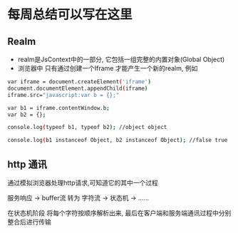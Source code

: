 # 每周总结可以写在这里

## Realm

- realm是JsContext中的一部分, 它包括一组完整的内置对象(Global Object)
- 浏览器中 只有通过创建一个Iframe 才能产生一个新的realm, 例如

```bash
var iframe = document.createElement('iframe')
document.documentElement.appendChild(iframe)
iframe.src="javascript:var b = {};"

var b1 = iframe.contentWindow.b;
var b2 = {};

console.log(typeof b1, typeof b2); //object object

console.log(b1 instanceof Object, b2 instanceof Object); //false true
```

## http 通讯

通过模拟浏览器处理http请求,可知道它的其中一个过程

服务响应 -> buffer流 转为 字符流 -> 状态机 -> ......

在状态机阶段 将每个字符按顺序解析出来, 最后在客户端和服务端通讯过程中分别整合后进行传输